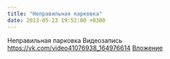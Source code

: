 ```yaml
---
title: "Неправильная парковка"
date: 2013-05-23 19:52:00 +0300
---
```


Неправильная парковка
Видеозапись
<a class="vk-attach" href="https://vk.com/video41076938_164976614">https://vk.com/video41076938_164976614</a>
<a class="vk-attach" href="https://vk.com/video41076938_164976614">Вложение</a>
